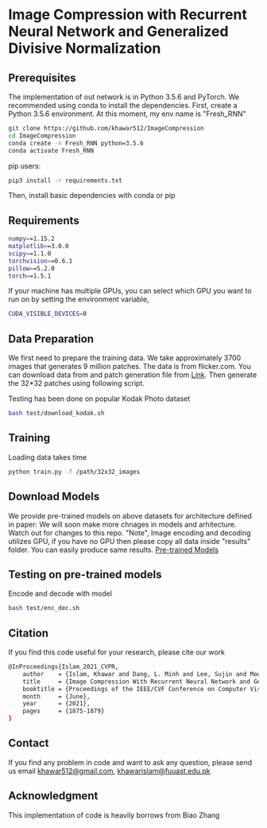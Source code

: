# Image Compression with Recurrent Neural Network and Generalized Divisive Normalization



## Prerequisites
The implementation of out network is in Python 3.5.6 and PyTorch. We recommended using conda to install the dependencies. First, create a Python 3.5.6 environment. At this moment, my env name is "Fresh_RNN"

```bash
git clone https://github.com/khawar512/ImageCompression
cd ImageCompression
conda create -n Fresh_RNN python=3.5.6    
conda activate Fresh_RNN
```
pip users:

```bash
pip3 install -r requirements.txt
```

Then, install basic dependencies with conda or pip

## Requirements

```bash
numpy==1.15.2
matplotlib==3.0.0
scipy==1.1.0
torchvision==0.6.1
pillow==5.2.0
torch==1.5.1
```
If your machine has multiple GPUs, you can select which GPU you want to run on by setting the environment variable, 

```bash
CUDA_VISIBLE_DEVICES=0
```

## Data Preparation
We first need to prepare the training data. We take approximately 3700 images that generates 9 million patches. The data is from flicker.com. You can download data from and patch generation file from [Link](https://github.com/liujiaheng/CompressionData). Then generate the 32*32 patches using following script.

Testing has been done on popular Kodak Photo dataset
```bash
bash test/download_kodak.sh
```
## Training
Loading data takes time
```bash
python train.py -f /path/32x32_images
```
## Download Models
We provide pre-trained models on above datasets for architecture defined in paper: We will soon make more chnages in models and arhitecture. Watch out for changes to this repo. "Note", Image encoding and decoding utilizes GPU, if you have no GPU then please copy all data inside "results" folder. You can easily produce same results. 
[Pre-trained Models](https://drive.google.com/drive/u/1/folders/1M5df3rNMS1EIEfsvm1C7PitthNZA4Hmw)

## Testing on pre-trained models
Encode and decode with model
```bash
bash test/enc_dec.sh
```

## Citation
If you find this code useful for your research, please cite our work

```bash
@InProceedings{Islam_2021_CVPR,
    author    = {Islam, Khawar and Dang, L. Minh and Lee, Sujin and Moon, Hyeonjoon},
    title     = {Image Compression With Recurrent Neural Network and Generalized Divisive Normalization},
    booktitle = {Proceedings of the IEEE/CVF Conference on Computer Vision and Pattern Recognition (CVPR) Workshops},
    month     = {June},
    year      = {2021},
    pages     = {1875-1879}
}
```
## Contact
If you find any problem in code and want to ask any question, please send us email
khawar512@gmail.com, khawarislam@fuuast.edu.pk

## Acknowledgment
This implementation of code is heavily borrows from Biao Zhang
